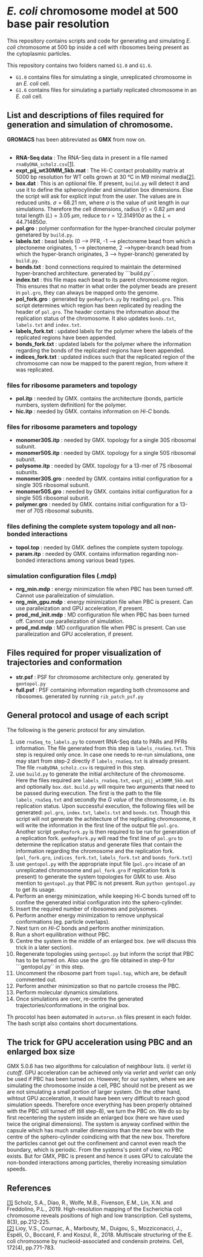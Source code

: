# _E. coli_ chromosome model at 500 base pair resolution
This repository contains scripts and code for generating and simulating _E. coli_ chromosome at 500 bp inside a cell with ribosomes being present as the cytoplasmic particles.<br>

This repository contains two folders named ```G1.0``` and ```G1.6```.<br>
  * ```G1.0``` contains files for simulating a single, unreplicated chromosome in an _E. coli_ cell.<br>
  * ```G1.6``` contains files for simulating a partially replicated chromosome in an _E. coli_ cell.<br>
  
## List and descriptions of files required for generation and simulation of chromosome.
**GROMACS** has been abbreviated as **GMX** from now on.<br><br>

  * **RNA-Seq data** : The RNA-Seq data in present in a file named ```rnaByDNA_scholz.csv```[[1]](https://www.sciencedirect.com/science/article/pii/S2405471219300389).
  * **expt_pij_wt30MM_5kb.mat** : The Hi-C contact probability matrix at 5000 bp resolution for WT cells grown at 30 &deg;C in M9 minimal media[[2]](https://www.sciencedirect.com/science/article/pii/S0092867417315076).
  * **box.dat** : This is an optiional file. If present, ```build.py``` will detect it and use it to define the spherocylinder and simulation box dimensions. Else the script will ask for explicit input from the user. The values are in reduced units. $\sigma = 68.21$ nm, where $\sigma$ is the value of unit length in our simulations. Therefore the cell dimensions, radius $(r) = 0.82$ $\mu m$ and total length $(L) = 3.05$ $\mu m$, reduce to $r = 12.314910 \sigma$ as the $L = 44.714850 \sigma$.<br>
  * **pol.gro** : polymer conformation for the hyper-branched circular polymer genetared by ```build.py```.
  * **labels.txt** : bead labels (0 --> PFR, -1 --> plectoneme bead from which a plectoneme originates, 1 --> plectoneme, 2 -->hyper-branch bead from which the hyper-branch originates, 3 --> hyper-branch) generated by ```build.py```.
  * **bonds.txt** : bond connections required to maintain the determined hyper-branched architecture. generated by ```build.py``.
  * **index.txt** : this file maps each bead to its parent chromosome region. This ensures that no matter in what order the polymer beads are present in ```pol.gro```, they can always be mapped onto the genome.
  * **pol_fork.gro** : generated by ```genRepfork.py``` by reading ```pol.gro```. This script determines which region has been replicated by reading the header of ```pol.gro```. The header contains the information about the replication status of the chromosome. It also updates ```bonds.txt```, ```labels.txt``` and ```index.txt```.
  * **labels_fork.txt** : updated labels for the polymer where the labels of the replicated regions have been appended.
  * **bonds_fork.txt** : updated labels for the polymer where the information regarding the bonds of the replicated regions have been appended.
  * **indices_fork.txt** : updated indices such that the replicated region of the chromosome can now be mapped to the parent region, from where it was replicated.
  
  
  ### files for ribosome parameters and topology
  * **pol.itp** : needed by GMX. contains the architecture (bonds, particle numbers, system definition) for the polymer.
  * **hic.itp** : needed by GMX. contains information on _Hi-C_ bonds.
 
  ### files for ribosome parameters and topology
  * **monomer30S.itp** : needed by GMX. topology for a single 30S ribosomal subunit.
  * **monomer50S.itp** : needed by GMX. topology for a single 50S ribosomal subunit.
  * **polysome.itp** : needed by GMX. topology for a 13-mer of 7S ribosomal subunits.
  * **monomer30S.gro** : needed by GMX. contains initial configuration for a single 30S ribosomal subunit.
  * **monomer50S.gro** : needed by GMX. contains initial configuration for a single 50S ribosomal subunit.
  * **polymer.gro** : needed by GMX. contains initial configuration for a 13-mer of 70S ribosomal subunits.

  ### files defining the complete system topology and all non-bonded interactions
  * **topol.top** : needed by GMX. defines the complete system topology.
  * **param.itp** : needed by GMX. contains information regarding non-bonded interactions among various bead types.

  ### simulation configuration files (.mdp)
  * **nrg_min.mdp** : energy minimization file when PBC has been turned off. Cannot use paralleization of simulation.
  * **nrg_min_gpu.mdp** : energy minimization file when PBC is present. Can use paralleization and GPU acceleration, if present.
  * **prod_md_init.mdp** : MD configuration file when PBC has been turned off. Cannot use paralleization of simulation.
  * **prod_md.mdp** : MD configuration file when PBC is present. Can use paralleization and GPU acceleration, if present.

## Files required for proper visualization of trajectories and conformation
* **str.psf** : PSF for chromosome architecture only. generated by ```gentopol.py```
* **full.psf** : PSF containing information regarding both chromosome and ribosomes. generated by running ```rib_patch_psf.py```
  

## General protocol and usage of each script
The following is the generic protocol for any simulation.<br>
1. use ```rnaSeq_to_labels.py``` to convert RNA-Seq data to PARs and PFRs information. The file generated from this step is ```labels_rnaSeq.txt```. This step is required only once. In case one needs to re-run simulations, one may start from step-2 directly if ```labels_rnaSeq.txt``` is already present. The file ```rnaByDNA_scholz.csv``` is required in this step.<br>
2. use ```build.py``` to generate the initial architecture of the chromosome. Here the files required are ```labels_rnaSeq.txt```, ```expt_pij_wt30MM_5kb.mat``` and optionally ```box.dat```. ```build.py``` will require two arguments that need to be passed during execution. The first is the path to the file ```labels_rnaSeq.txt``` and secondly the _G value_ of the chromosome, i.e. its replication status. Upon successful execution, the following files will be generated: ```pol.gro```, ```index.txt```, ```labels.txt``` and ```bonds.txt```. Though this script will not generate the achitecture of the replicating chromosome, it will write the information in the first line of the output file ```pol.gro```. Another script ```genRepfork.py``` is then required to be run for generation of a replication fork. ```genRepfork.py``` will read the first line of ```pol.gro``` to determine the replication status and generate files that contain the information regarding the chromosome and the replication fork. (```pol_fork.gro```, ```indices_fork.txt```, ```labels_fork.txt``` and ```bonds_fork.txt```)
3. use ```gentopol.py``` with the appropriate input file (```pol.gro``` incase of an unreplicated chromosome and ```pol_fork.gro``` if replication fork is present) to generate the system topologies for GMX to use. Also mention to ```gentopol.py``` that PBC is not present. Run ```python gentopol.py``` to get its usage.
4. Perform an energy minimization, while keeping Hi-C bonds turned off to confine the generated initial configuration into the sphero-cylinder.
5. Insert the required number of ribosomes and polysomes.
6. Perform another energy minimization to remove unphysical conformations (eg. particle overlaps).
7. Next turn on _Hi-C_ bonds and perform another minimization.
8. Run a short equilibration without PBC.
9. Centre the system in the middle of an enlarged box. (we will discuss this trick in a later section).
10. Regenerate topologies using ```gentopol.py``` but inform the script that PBC has to be turned on. Also use the .gro file obtained in step-9 for ```gentopol.py`` in this step.
11. Uncomment the ribosome part from ```topol.top```, which are, be default commented out.
12. Perform another minimization so that no partcile crosess the PBC.
13. Perform molecular dynamics simulations.
14. Once simulations are over, re-centre the generated trajectories/conformations in the original box.

Th procotol has been automated in ```autorun.sh``` files present in each folder. The bash script also contains short documentations.

## The trick for GPU acceleration using PBC and an enlarged box size
GMX 5.0.6 has two algorithms for calculation of neighbour lists. i) _verlet_ ii) _cutoff_. GPU acceleration can be achieved only via _verlet_ and _verlet_ can only be used if PBC has been turned on. However, for our system, where we are simulating the chromosome inside a cell, PBC should not be present as we are not simulating a small portion of larger system. On the other hand, wihtout GPU acceleration, it would have been very difficult to reach good simulation speeds. Therefore once everything has been properly obtained with the PBC still turned off (till step-8), we turn the PBC on. We do so by first recentering the system inside an enlarged box (here we have used twice the original dimensions). The system is anyway confined within the capsule which has much smaller dimensions than the new box with the centre of the sphero-cylinder coindicing with that the new box. Therefore the particles cannot get out the confinement and cannot even reach the boundary, which is periodic. From the systems's point of view, no PBC exists. But for GMX, PBC is present and hence it uses GPU to calculate the non-bonded interactions among particles, thereby increasing simulation speeds.

## References
[[1]](https://www.sciencedirect.com/science/article/pii/S2405471219300389)  Scholz, S.A., Diao, R., Wolfe, M.B., Fivenson, E.M., Lin, X.N. and Freddolino, P.L., 2019. High-resolution mapping of the Escherichia coli chromosome reveals positions of high and low transcription. Cell systems, 8(3), pp.212-225.<br>
[[2]](https://www.sciencedirect.com/science/article/pii/S0092867417315076) Lioy, V.S., Cournac, A., Marbouty, M., Duigou, S., Mozziconacci, J., Espéli, O., Boccard, F. and Koszul, R., 2018. Multiscale structuring of the E. coli chromosome by nucleoid-associated and condensin proteins. Cell, 172(4), pp.771-783.
